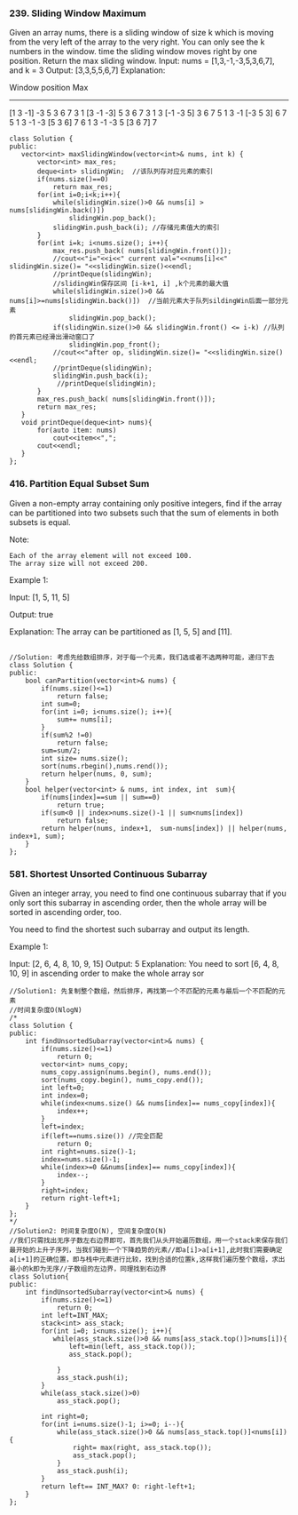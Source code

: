 ### 239. Sliding Window Maximum
Given an array nums, there is a sliding window of size k which is moving from the very left of the array to the very right. 
You can only see the k numbers in the window.  time the sliding window moves right by one position. Return the max 
sliding window.
Input: nums = [1,3,-1,-3,5,3,6,7], and k = 3
Output: [3,3,5,5,6,7] 
Explanation: 

Window position                Max
---------------               -----
[1  3  -1] -3  5  3  6  7       3
 1 [3  -1  -3] 5  3  6  7       3
 1  3 [-1  -3  5] 3  6  7       5
 1  3  -1 [-3  5  3] 6  7       5
 1  3  -1  -3 [5  3  6] 7       6
 1  3  -1  -3  5 [3  6  7]      7
 
 ```
 class Solution {
public:
    vector<int> maxSlidingWindow(vector<int>& nums, int k) {
        vector<int> max_res;
        deque<int> slidingWin;  //该队列存对应元素的索引
        if(nums.size()==0)
            return max_res;
        for(int i=0;i<k;i++){
            while(slidingWin.size()>0 && nums[i] > nums[slidingWin.back()])
                slidingWin.pop_back();
            slidingWin.push_back(i); //存储元素值大的索引
        }
        for(int i=k; i<nums.size(); i++){
            max_res.push_back( nums[slidingWin.front()]);
            //cout<<"i="<<i<<" current val="<<nums[i]<<"   slidingWin.size()= "<<slidingWin.size()<<endl;
            //printDeque(slidingWin);
            //slidingWin保存区间 [i-k+1, i] ,k个元素的最大值
            while(slidingWin.size()>0 && nums[i]>=nums[slidingWin.back()])  //当前元素大于队列sildingWin后面一部分元素
                slidingWin.pop_back();
            if(slidingWin.size()>0 && slidingWin.front() <= i-k) //队列的首元素已经滑出滑动窗口了
                slidingWin.pop_front();
            //cout<<"after op, slidingWin.size()= "<<slidingWin.size()<<endl;
            //printDeque(slidingWin);
            slidingWin.push_back(i);
             //printDeque(slidingWin);
        }
        max_res.push_back( nums[slidingWin.front()]);
        return max_res;
    }
    void printDeque(deque<int> nums){
        for(auto item: nums)
            cout<<item<<",";
        cout<<endl;
    }
};
```
### 416. Partition Equal Subset Sum
Given a non-empty array containing only positive integers, find if the array can be partitioned into two subsets such that the sum of elements in both subsets is equal.

Note:

    Each of the array element will not exceed 100.
    The array size will not exceed 200.

Example 1:

Input: [1, 5, 11, 5]

Output: true

Explanation: The array can be partitioned as [1, 5, 5] and [11].
```

//Solution: 考虑先给数组排序，对于每一个元素，我们选或者不选两种可能，递归下去
class Solution {
public:
    bool canPartition(vector<int>& nums) {
        if(nums.size()<=1)
            return false;
        int sum=0;
        for(int i=0; i<nums.size(); i++){
            sum+= nums[i];
        }
        if(sum%2 !=0)
            return false;
        sum=sum/2;
        int size= nums.size();
        sort(nums.rbegin(),nums.rend());
        return helper(nums, 0, sum);
    }
    bool helper(vector<int> & nums, int index, int  sum){
        if(nums[index]==sum || sum==0)
            return true;
        if(sum<0 || index>nums.size()-1 || sum<nums[index])
            return false;
        return helper(nums, index+1,  sum-nums[index]) || helper(nums, index+1, sum);
    }
};

```
### 581. Shortest Unsorted Continuous Subarray
Given an integer array, you need to find one continuous subarray that if you only sort this subarray in ascending order, then the whole array will be sorted in ascending order, too.

You need to find the shortest such subarray and output its length.

Example 1:

Input: [2, 6, 4, 8, 10, 9, 15]
Output: 5
Explanation: You need to sort [6, 4, 8, 10, 9] in ascending order to make the whole array sor
```
//Solution1: 先复制整个数组，然后排序，再找第一个不匹配的元素与最后一个不匹配的元素
//时间复杂度O(NlogN)
/*
class Solution {
public:
    int findUnsortedSubarray(vector<int>& nums) {
        if(nums.size()<=1)
            return 0;
        vector<int> nums_copy;
        nums_copy.assign(nums.begin(), nums.end());
        sort(nums_copy.begin(), nums_copy.end());
        int left=0;
        int index=0;
        while(index<nums.size() && nums[index]== nums_copy[index]){
            index++;
        }
        left=index;
        if(left==nums.size()) //完全匹配
            return 0;
        int right=nums.size()-1;
        index=nums.size()-1;
        while(index>=0 &&nums[index]== nums_copy[index]){
            index--;
        }
        right=index;
        return right-left+1;
    }
};
*/
//Solution2: 时间复杂度O(N), 空间复杂度O(N)
//我们只需找出无序子数左右边界即可，首先我们从头开始遍历数组，用一个stack来保存我们最开始的上升子序列，当我们碰到一个下降趋势的元素//即a[i]>a[i+1],此时我们需要确定a[i+1]的正确位置，即与栈中元素进行比较，找到合适的位置k,这样我们遍历整个数组，求出最小的k即为无序//子数组的左边界，同理找到右边界
class Solution{
public:
    int findUnsortedSubarray(vector<int>& nums) {
        if(nums.size()<=1)
            return 0;
        int left=INT_MAX;
        stack<int> ass_stack;
        for(int i=0; i<nums.size(); i++){
           while(ass_stack.size()>0 && nums[ass_stack.top()]>nums[i]){
               left=min(left, ass_stack.top());
               ass_stack.pop();
               
            }
            ass_stack.push(i);
        }
        while(ass_stack.size()>0)
            ass_stack.pop();
        
        int right=0;
        for(int i=nums.size()-1; i>=0; i--){
            while(ass_stack.size()>0 && nums[ass_stack.top()]<nums[i]){
                right= max(right, ass_stack.top());
                ass_stack.pop();
            }
            ass_stack.push(i);
        }
        return left== INT_MAX? 0: right-left+1;
    }
};
```
